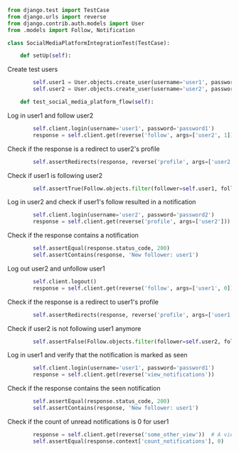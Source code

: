 ```python
from django.test import TestCase
from django.urls import reverse
from django.contrib.auth.models import User
from .models import Follow, Notification
```

```python
class SocialMediaPlatformIntegrationTest(TestCase):
```


```python
    def setUp(self):
```
Create test users
```python
        self.user1 = User.objects.create_user(username='user1', password='password1')
        self.user2 = User.objects.create_user(username='user2', password='password2')
```

```python
    def test_social_media_platform_flow(self):
```

Log in user1 and follow user2
```python
        self.client.login(username='user1', password='password1')
        response = self.client.get(reverse('follow', args=['user2', 1]))
```

Check if the response is a redirect to user2's profile
```python
        self.assertRedirects(response, reverse('profile', args=['user2']))
```

Check if user1 is following user2
```python
        self.assertTrue(Follow.objects.filter(follower=self.user1, following=self.user2).exists())
```

Log in user2 and check if user1's follow resulted in a notification
```python
        self.client.login(username='user2', password='password2')
        response = self.client.get(reverse('profile', args=['user2']))
```

Check if the response contains a notification
```python
        self.assertEqual(response.status_code, 200)
        self.assertContains(response, 'New follower: user1')
```

Log out user2 and unfollow user1
```python
        self.client.logout()
        response = self.client.get(reverse('follow', args=['user1', 0]))
```

Check if the response is a redirect to user1's profile
```python
        self.assertRedirects(response, reverse('profile', args=['user1']))
```

Check if user2 is not following user1 anymore
```python
        self.assertFalse(Follow.objects.filter(follower=self.user2, following=self.user1).exists())
```

 Log in user1 and verify that the notification is marked as seen
```python
        self.client.login(username='user1', password='password1')
        response = self.client.get(reverse('view_notifications'))
```

Check if the response contains the seen notification
```python
        self.assertEqual(response.status_code, 200)
        self.assertContains(response, 'New follower: user1')
```

Check if the count of unread notifications is 0 for user1
```python
        response = self.client.get(reverse('some_other_view'))  # A view that uses CountNotifications
        self.assertEqual(response.context['count_notifications'], 0)
```
